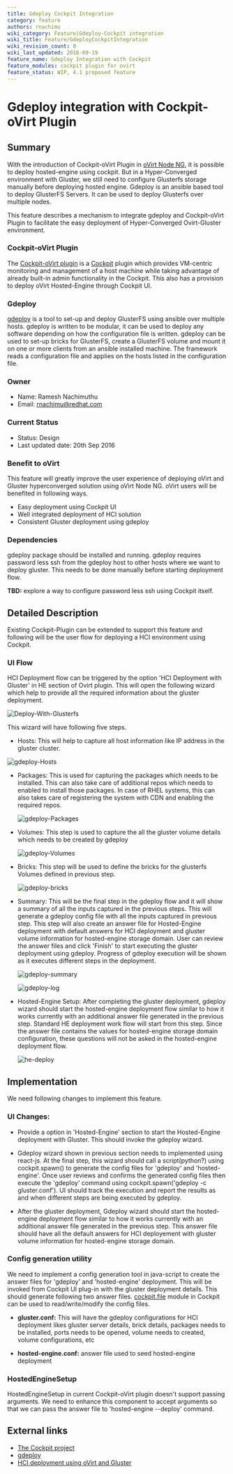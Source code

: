 ```yaml
---
title: Gdeploy Cockpit Integration
category: feature
authors: rnachimu
wiki_category: Feature|Gdeploy-Cockpit integration
wiki_title: Feature/GdeployCockpitIntegration
wiki_revision_count: 0
wiki_last_updated: 2016-09-19
feature_name: Gdeploy Integration with Cockpit
feature_modules: cockpit plugin for ovirt
feature_status: WIP, 4.1 proposed feature
---
```


# Gdeploy integration with Cockpit-oVirt Plugin

## Summary
With the introduction of Cockpit-oVirt Plugin in [oVirt Node NG](/develop/projects/node/4.0), it is possible to deploy hosted-engine using cockpit. But in a Hyper-Converged environment with Gluster, we still need to configure Glusterfs storage manually before deploying hosted engine.
Gdeploy is an ansible based tool to deploy GlusterFS Servers. It can be used to deploy Glusterfs over multiple nodes.

This feature describes a mechanism to integrate gdeploy and Cockpit-oVirt Plugin to facilitate the easy deployment of Hyper-Converged Ovirt-Gluster environment.

### Cockpit-oVirt Plugin
The [Cockpit-oVirt plugin](https://www.ovirt.org/develop/release-management/features/cockpit) is a [Cockpit](http://cockpit-project.org) plugin which provides VM-centric monitoring and management of a host machine while taking advantage of already built-in admin functionality in the Cockpit.
This also has a provision to deploy oVirt Hosted-Engine through Cockpit UI.

### Gdeploy
[gdeploy](https://github.com/gluster/gdeploy) is a tool to set-up and deploy GlusterFS using ansible over multiple hosts. gdeploy is written to be modular, it can be used to deploy any software depending on how the configuration file is written.
gdeploy can be used to set-up bricks for GlusterFS, create a GlusterFS volume and mount it on one or more clients from an ansible installed machine. The framework reads a configuration file and applies on the hosts listed in the configuration file.

### Owner
* Name: Ramesh Nachimuthu
* Email: rnachimu@redhat.com

### Current Status
* Status: Design
* Last updated date: 20th Sep 2016

### Benefit to oVirt

This feature will greatly improve the user experience of deploying oVirt and Gluster hyperconverged solution using oVirt Node NG. oVirt users will be benefited in following ways.

* Easy deployment using Cockpit UI
* Well integrated deployment of HCI solution
* Consistent Gluster deployment using gdeploy

### Dependencies
gdeploy package should be installed and running. gdeploy requires password less ssh from the gdeploy host to other hosts where we want to deploy gluster. This needs to be done manually before starting deployment flow.

**TBD:** explore a way to configure password less ssh using Cockpit itself.

## Detailed Description

 Existing Cockpit-Plugin can be extended to support this feature and following will be the user flow for deploying a HCI environment using Cockpit.

### UI Flow

 HCI Deployment flow can be triggered by the option 'HCI Deployment with Gluster' in HE section of Ovirt plugin. This will open the following wizard which
 help to provide all the required information about the gluster deployment.


  ![Deploy-With-Glusterfs](Deploy-With-Gluster.png)


 This wizard will have following five steps.

 * Hosts:
   This will help to capture all host information like IP address in the gluster cluster.


  ![gdeploy-Hosts](gdeploy-hosts.png)


* Packages:
  This is used for capturing the packages which needs to be installed. This can also take care of additional repos which needs to enabled to install those packages.
  In case of RHEL systems, this can also takes care of registering the system with CDN and enabling the required repos.

  ![gdeploy-Packages](gdeploy-packages.png)

* Volumes:
  This step is used to capture the all the gluster volume details which needs to be created by gdeploy


  ![gdeploy-Volumes](gdeploy-volumes.png)


* Bricks:
  This step will be used to define the bricks for the glusterfs Volumes defined in previous step.


  ![gdeploy-bricks](gdeploy-bricks.png)


* Summary:
  This will be the final step in the gdeploy flow and it will show a summary of all the inputs captured in the previous steps.
  This will generate a gdeploy config file with all the inputs captured in previous step. This step will also create an answer file for Hosted-Engine deployment with default answers for HCI deployment and gluster volume information for hosted-engine storage domain.
  User can review the answer files and click 'Finish' to start executing the gluster deployment using gdeploy. Progress of gdeploy execution will be shown as it executes different steps in the deployment.


    ![gdeploy-summary](gdeploy-summary.png)


    ![gdeploy-log](gdeploy-log.png)


* Hosted-Engine Setup:
  After completing the gluster deployment, gdeploy wizard should start the hosted-engine deployment flow similar to how it works currently with an additional answer file generated in the previous step. Standard HE deployment work flow will start from this step. Since the answer file contains the values for hosted-engine storage domain configuration, these questions will not be asked in the hosted-engine deployment flow.


   ![he-deploy](he-deploy.png)


## Implementation

We need following changes to implement this feature.

### UI Changes:

* Provide a option in 'Hosted-Engine' section to start the Hosted-Engine deployment with Gluster. This should invoke the gdeploy
wizard.

* Gdeploy wizard shown in previous section needs to implemented using react-js. At the final step, this wizard should call a script(python?) using cockpit.spawn() to generate the config files for 'gdeploy' and
'hosted-engine'. Once user reviews and confirms the generated config files then execute the 'gdeploy' command using cockpit.spawn('gdeploy -c gluster.conf'). UI should track the execution and report the results as and when different steps are being executed by gdeploy.

* After the gluster deployment, Gdeploy wizard should start the hosted-engine deployment flow similar to how it works currently with an additional answer file generated in the previous step. This answer file should have all the default answers for HCI deployement with gluster volume information for hosted-engine storage domain.

### Config generation utility

 We need to implement a config generation tool in java-script to create the answer files for 'gdeploy' and 'hosted-engine' deployment. This will be invoked from Cockpit UI plug-in with the gluster deployment details. This should generate following two answer files. [cockpit.file](http://cockpit-project.org/guide/latest/cockpit-file.html) module in Cockpit can be used to read/write/modify the config files.

 * **gluster.conf:** This will have the gdeploy configurations for HCI deployment likes gluster server details, brick details, packages needs to be installed, ports needs to be opened, volume needs to created, volume configurations, etc

 * **hosted-engine.conf:** answer file used to seed hosted-engine deployment

### HostedEngineSetup

 HostedEngineSetup in current Cockpit-oVirt plugin doesn't support passing arguments. We need to enhance this component to accept arguments so that we can pass the answer file to 'hosted-engine --deploy' command.

## External links
* [The Cockpit project](http://cockpit-project.org)
* [gdeploy](https://github.com/gluster/gdeploy)
* [HCI deployment using oVirt and Gluster](/blog/2016/08/up-and-running-with-ovirt-4-0-and-gluster-storage)


